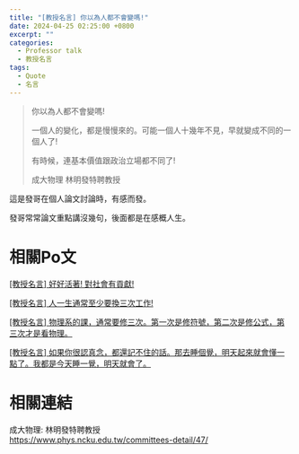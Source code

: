 ```yaml
---
title: "[教授名言] 你以為人都不會變嗎!"
date: 2024-04-25 02:25:00 +0800
excerpt: ""
categories: 
  - Professor talk
  - 教授名言
tags:
  - Quote
  - 名言
---
```


> 你以為人都不會變嗎!
>
> 一個人的變化，都是慢慢來的。可能一個人十幾年不見，早就變成不同的一個人了!
>
> 有時候，連基本價值跟政治立場都不同了!
>
> 成大物理 林明發特聘教授

這是發哥在個人論文討論時，有感而發。

發哥常常論文重點講沒幾句，後面都是在感概人生。

# 相關Po文

[[教授名言] 好好活著! 對社會有貢獻!](<https://hsienching.github.io/2024/04/07/Professor-Talk-004/>)

[[教授名言] 人一生通常至少要換三次工作!](<https://hsienching.github.io/2024/04/06/Professor-Talk-003/>)

[[教授名言] 物理系的課，通常要修三次。第一次是修符號，第二次是修公式，第三次才是看物理。](<https://hsienching.github.io/2024/04/04/Professor-Talk-002/>)

[[教授名言] 如果你很認真念，都還記不住的話。那去睡個覺，明天起來就會懂一點了。我都是今天睡一覺，明天就會了。](<https://hsienching.github.io/2024/04/03/Professor-Talk-001/>)

# 相關連結

成大物理: 林明發特聘教授  
<https://www.phys.ncku.edu.tw/committees-detail/47/>  
